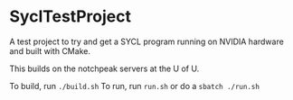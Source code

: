 # SyclTestProject
A test project to try and get a SYCL program running on NVIDIA hardware and built with CMake.

This builds on the notchpeak servers at the U of U.

To build, run `./build.sh`
To run, run `run.sh` or do a `sbatch ./run.sh`

